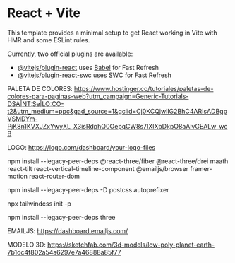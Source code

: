 # React + Vite

This template provides a minimal setup to get React working in Vite with HMR and some ESLint rules.

Currently, two official plugins are available:

- [@vitejs/plugin-react](https://github.com/vitejs/vite-plugin-react/blob/main/packages/plugin-react/README.md) uses [Babel](https://babeljs.io/) for Fast Refresh
- [@vitejs/plugin-react-swc](https://github.com/vitejs/vite-plugin-react-swc) uses [SWC](https://swc.rs/) for Fast Refresh

PALETA DE COLORES: https://www.hostinger.co/tutoriales/paletas-de-colores-para-paginas-web?utm_campaign=Generic-Tutorials-DSA|NT:Se|LO:CO-t2&utm_medium=ppc&gad_source=1&gclid=Cj0KCQjwlIG2BhC4ARIsADBgpVSMDYm-PjK8n1KVXJZxYwyXL_X3isRdphQ0OepqCW8s7IXlXbDkpO8aAivGEALw_wcB

LOGO: https://logo.com/dashboard/your-logo-files
  
npm  install --legacy-peer-deps @react-three/fiber @react-three/drei maath react-tilt react-vertical-timeline-component @emailjs/browser framer-motion react-router-dom

npm install --legacy-peer-deps -D postcss autoprefixer

npx tailwindcss init -p

npm install --legacy-peer-deps three

EMAILJS: https://dashboard.emailjs.com/

MODELO 3D: https://sketchfab.com/3d-models/low-poly-planet-earth-7b1dc4f802a54a6297e7a46888a85f77

